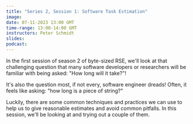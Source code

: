 ```yaml
---
title: "Series 2, Session 1: Software Task Estimation"
image:
date: 07-11-2023 13:00 GMT
time-range: 13:00-14:00 GMT
instructors: Peter Schmidt
slides: 
podcast: 
---
```


In the first session of season 2 of byte-sized RSE, we'll look at that 
challenging question that many software developers or researchers will 
be familiar with being asked: "How long will it take?"!

It's also the question most, if not every, software engineer dreads! 
Often, it feels like asking: "how long is a piece of string?"

Luckily, there are some common techniques and practices we can use to 
help us to give reasonable estimates and avoid common pitfalls. In 
this session, we'll be looking at and trying out a couple of them.
